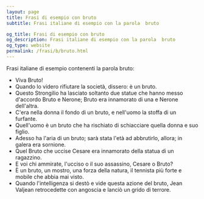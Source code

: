 ```yaml
---
layout: page
title: Frasi di esempio con bruto 
subtitle: Frasi italiane di esempio con la parola  bruto

og_title: Frasi di esempio con bruto 
og_description: Frasi italiane di esempio con la parola  bruto
og_type: website
permalink: /frasi/b/bruto.html
---
```


Frasi italiane di esempio contenenti la parola bruto:


- Viva Bruto!
- Quando lo videro rifiutare la società, dissero: è un bruto.
- Questo Strongilio ha lasciato soltanto due statue che hanno messo d'accordo Bruto e Nerone; Bruto era innamorato di una e Nerone dell'altra.
- C'era nella donna il fondo di un bruto, e nell'uomo la stoffa di un furfante.
- Quell'uomo è un bruto che ha rischiato di schiacciare quella donna e suo figlio.
- Adesso ha l'aria di un bruto; sarà stata l'età ad abbrutirlo, allora; in galera era sornione.
- Quel Bruto che uccise Cesare era innamorato della statua di un ragazzino.
- E voi chi ammirate, l'ucciso o il suo assassino, Cesare o Bruto?
- È un bruto, un mostro, una forza della natura, il tennista più forte e mobile che abbia mai visto.
- Quando l'intelligenza si destò e vide questa azione del bruto, Jean Valjean retrocedette con angoscia e lanciò un grido di terrore.
